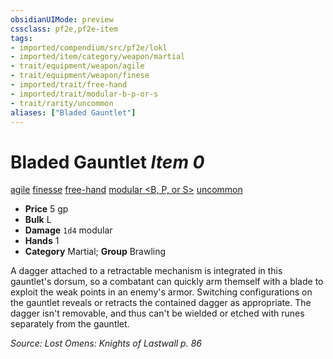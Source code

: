 ```yaml
---
obsidianUIMode: preview
cssclass: pf2e,pf2e-item
tags:
- imported/compendium/src/pf2e/lokl
- imported/item/category/weapon/martial
- trait/equipment/weapon/agile
- trait/equipment/weapon/finese
- imported/trait/free-hand
- imported/trait/modular-b-p-or-s
- trait/rarity/uncommon
aliases: ["Bladed Gauntlet"]
---
```

# Bladed Gauntlet *Item 0*  
[agile](agile.md)  [finesse](finesse.md)  [free-hand](free-hand.md)  [modular <B, P, or S>](modular-logm.md)  [uncommon](uncommon.md)  

- **Price** 5 gp
- **Bulk** L
- **Damage** `1d4` modular
- **Hands** 1
- **Category** Martial; **Group** Brawling 

A dagger attached to a retractable mechanism is integrated in this gauntlet's dorsum, so a combatant can quickly arm themself with a blade to exploit the weak points in an enemy's armor. Switching configurations on the gauntlet reveals or retracts the contained dagger as appropriate. The dagger isn't removable, and thus can't be wielded or etched with runes separately from the gauntlet.

*Source: Lost Omens: Knights of Lastwall p. 86*